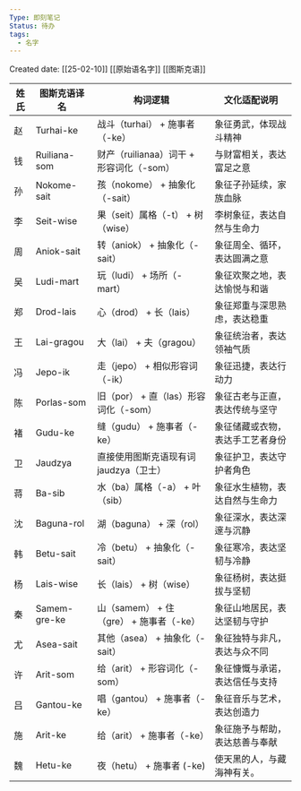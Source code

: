 ```yaml
---
Type: 即刻笔记
Status: 待办
tags:
  - 名字
---
```

Created date: [[25-02-10]]
[[原始语名字]]
[[图斯克语]]

| 姓氏  | 图斯克语译名       | 构词逻辑                         | 文化适配说明           |
| --- | ------------ | ---------------------------- | ---------------- |
| 赵   | Turhai-ke    | 战斗（turhai） + 施事者（-ke）        | 象征勇武，体现战斗精神      |
| 钱   | Ruiliana-som | 财产（ruilianaa）词干 + 形容词化（-som） | 与财富相关，表达富足之意     |
| 孙   | Nokome-sait  | 孩（nokome） + 抽象化（-sait）       | 象征子孙延续，家族血脉      |
| 李   | Seit-wise    | 果（seit）属格（-t） + 树（wise）      | 李树象征，表达自然与生命力    |
| 周   | Aniok-sait   | 转（aniok） + 抽象化（-sait）        | 象征周全、循环，表达圆满之意   |
| 吴   | Ludi-mart    | 玩（ludi） + 场所（-mart）          | 象征欢聚之地，表达愉悦与和谐   |
| 郑   | Drod-lais    | 心（drod） + 长（lais）            | 象征郑重与深思熟虑，表达稳重   |
| 王   | Lai-gragou   | 大（lai） + 夫（gragou）           | 象征统治者，表达领袖气质     |
| 冯   | Jepo-ik      | 走（jepo） + 相似形容词（-ik）         | 象征迅捷，表达行动力       |
| 陈   | Porlas-som   | 旧（por） + 直（las）形容词化（-som）    | 象征古老与正直，表达传统与坚守  |
| 褚   | Gudu-ke      | 缝（gudu） + 施事者（-ke）           | 象征储藏或衣物，表达手工艺者身份 |
| 卫   | Jaudzya      | 直接使用图斯克语现有词 jaudzya（卫士）      | 象征护卫，表达守护者角色     |
| 蒋   | Ba-sib       | 水（ba）属格（-a） + 叶（sib）         | 象征水生植物，表达自然与生命力  |
| 沈   | Baguna-rol   | 湖（baguna） + 深（rol）           | 象征深水，表达深邃与沉静     |
| 韩   | Betu-sait    | 冷（betu） + 抽象化（-sait）         | 象征寒冷，表达坚韧与冷静     |
| 杨   | Lais-wise    | 长（lais） + 树（wise）            | 象征杨树，表达挺拔与坚韧     |
| 秦   | Samem-gre-ke | 山（samem） + 住（gre） + 施事者（-ke） | 象征山地居民，表达坚韧与守护   |
| 尤   | Asea-sait    | 其他（asea） + 抽象化（-sait）        | 象征独特与非凡，表达与众不同   |
| 许   | Arit-som     | 给（arit） + 形容词化（-som）         | 象征慷慨与承诺，表达信任与支持  |
| 吕   | Gantou-ke    | 唱（gantou） + 施事者（-ke）         | 象征音乐与艺术，表达创造力    |
| 施   | Arit-ke      | 给（arit） + 施事者（-ke）           | 象征施予与帮助，表达慈善与奉献  |
| 魏   | Hetu-ke      | 夜（hetu） + 施事者 (-ke)          | 使天黑的人，与藏海神有关。    |

